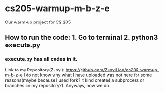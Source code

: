 # cs205-warmup-m-b-z-e
Our warm-up project for CS 205

## How to run the code: 1. Go to terminal 2. python3 execute.py
### execute.py has all codes in it.

Link to my Repository(Zunyi): https://github.com/ZunyiLiao/cs205-warmup-m-b-z-e
I do not know why what I have uploaded was not here for some reasons(maybe because I used fork? It kind created a subprocess or branches on my repository?). Anyways, now we do.
